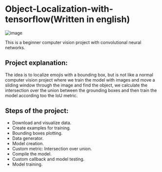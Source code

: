 # Object-Localization-with-tensorflow(Written in english)
![image](https://user-images.githubusercontent.com/60410581/127754204-a52c58a6-ced8-485b-b31e-db4f378017c0.png)

This is a beginner computer vision project with convolutional neural networks.
## Project explanation:
The idea is to localize emojis with a bounding box, but is not like a normal computer vision project where we train the model with images and move a sliding window through the image and find the object, we calculate the intersection over the union between the grounding boxes and then train the model according too the IoU metric.

## Steps of the project:
- Download and visualize data.
- Create examples for training.
- Bounding boxes plotting.
- Data generator.
- Model creation.
- Custom metric: Intersection over union.
- Compile the model.
- Custom callback and model testing.
- Model training.
